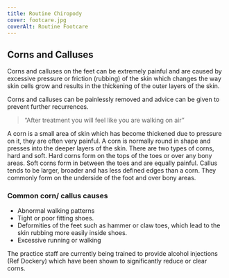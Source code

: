 ```yaml
---
title: Routine Chiropody
cover: footcare.jpg
coverAlt: Routine Footcare
---
```


## Corns and Calluses
Corns and calluses on the feet can be extremely painful and are caused by excessive pressure or friction (rubbing) of the skin which changes the way skin cells grow and results in the thickening of the outer layers of the skin.

Corns and calluses can be painlessly removed and advice can be given to prevent further recurrences.

> “After treatment you will feel like you are walking on air”

A corn is a small area of skin which has become thickened due to pressure on it, they are often very painful. A corn is normally round in shape and presses into the deeper layers of the skin. There are two types of corns, hard and soft. Hard corns form on the tops of the toes or over any bony areas. Soft corns form in between the toes and are equally painful.
Callus tends to be larger, broader and has less defined edges than a corn. They commonly form on the underside of the foot and over bony areas.

### Common corn/ callus causes

* Abnormal walking patterns
* Tight or poor fitting shoes.
* Deformities of the feet such as hammer or claw toes, which lead to the skin rubbing more easily inside shoes.
* Excessive running or walking

The practice staff are currently being trained to provide alcohol injections (Ref Dockery) which have been shown to significantly reduce or clear corns.

